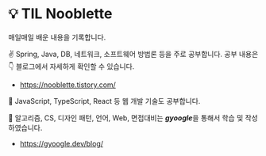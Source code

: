 #  💡 TIL Nooblette
매일매일 배운 내용을 기록합니다.

:v: Spring, Java, DB, 네트워크, 소프트웨어 방법론 등을 주로 공부합니다. 
공부 내용은 :point_down: 블로그에서 자세하게 확인할 수 있습니다.
- https://nooblette.tistory.com/

:star2: JavaScript, TypeScript, React 등 웹 개발 기술도 공부합니다.

:raised_hands: 알고리즘, CS, 디자인 패턴, 언어, Web, 면접대비는 ***gyoogle***을 통해서 학습 및 작성하였습니다.
- https://gyoogle.dev/blog/
